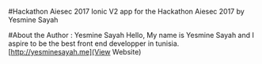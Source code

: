 #Hackathon Aiesec 2017
Ionic V2 app for the Hackathon Aiesec 2017
by Yesmine Sayah

#About the Author : Yesmine Sayah
Hello, My name is Yesmine Sayah and I aspire to be the best front end developper in tunisia.
[http://yesminesayah.me](View Website)